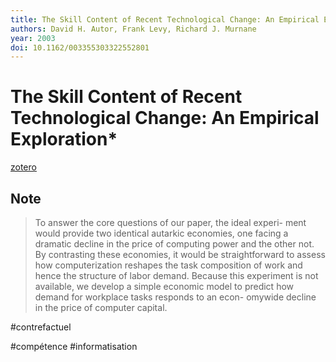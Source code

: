 ```yaml
---
title: The Skill Content of Recent Technological Change: An Empirical Exploration*
authors: David H. Autor, Frank Levy, Richard J. Murnane
year: 2003
doi: 10.1162/003355303322552801
---
```


# The Skill Content of Recent Technological Change: An Empirical Exploration*

[zotero](zotero://select/items/@autor2003)

## Note

> To answer the core questions of our paper, the ideal experi- ment would provide two identical autarkic economies, one facing a dramatic decline in the price of computing power and the other not. By contrasting these economies, it would be straightforward to assess how computerization reshapes the task composition of work and hence the structure of labor demand. Because this experiment is not available, we develop a simple economic model to predict how demand for workplace tasks responds to an econ- omywide decline in the price of computer capital.

#contrefactuel



#compétence #informatisation 